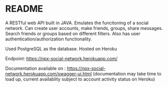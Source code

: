 # README #

A RESTful web API built in JAVA. Emulates the funcitoning of a social network. Can create user accounts, make friends, groups, share messages. Search friends or groups based on different filters. Also has user authentication/authorization functionality.

Used PostgreSQL as the database.
Hosted on Heroku

Endpoint:
https://npx-social-network.herokuapp.com/

Documentation available on :
https://npx-social-network.herokuapp.com/swagger-ui.html
(documentation may take time to load up, current availablity subject to account activity status on Heroku)
